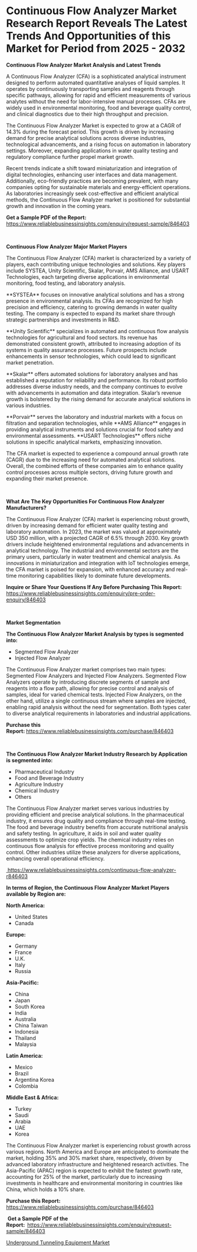 <p><h1>Continuous Flow Analyzer Market Research Report Reveals The Latest Trends And Opportunities of this Market for Period from 2025 - 2032</h1></p><p><strong>Continuous Flow Analyzer Market Analysis and Latest Trends</strong></p>
<p><p>A Continuous Flow Analyzer (CFA) is a sophisticated analytical instrument designed to perform automated quantitative analyses of liquid samples. It operates by continuously transporting samples and reagents through specific pathways, allowing for rapid and efficient measurements of various analytes without the need for labor-intensive manual processes. CFAs are widely used in environmental monitoring, food and beverage quality control, and clinical diagnostics due to their high throughput and precision.</p><p>The Continuous Flow Analyzer Market is expected to grow at a CAGR of 14.3% during the forecast period. This growth is driven by increasing demand for precise analytical solutions across diverse industries, technological advancements, and a rising focus on automation in laboratory settings. Moreover, expanding applications in water quality testing and regulatory compliance further propel market growth. </p><p>Recent trends indicate a shift toward miniaturization and integration of digital technologies, enhancing user interfaces and data management. Additionally, eco-friendly practices are becoming prevalent, with many companies opting for sustainable materials and energy-efficient operations. As laboratories increasingly seek cost-effective and efficient analytical methods, the Continuous Flow Analyzer market is positioned for substantial growth and innovation in the coming years.</p></p>
<p><strong>Get a Sample PDF of the Report:&nbsp;</strong> <a href="https://www.reliablebusinessinsights.com/enquiry/request-sample/846403?utm_campaign=2716&utm_medium=2&utm_source=Github&utm_content=ia&utm_term=10042025&utm_id=continuous-flow-analyzer">https://www.reliablebusinessinsights.com/enquiry/request-sample/846403</a></p>
<p>&nbsp;</p>
<p><strong>Continuous Flow Analyzer Major Market Players</strong></p>
<p><p>The Continuous Flow Analyzer (CFA) market is characterized by a variety of players, each contributing unique technologies and solutions. Key players include SYSTEA, Unity Scientific, Skalar, Porvair, AMS Alliance, and USART Technologies, each targeting diverse applications in environmental monitoring, food testing, and laboratory analysis.</p><p>**SYSTEA** focuses on innovative analytical solutions and has a strong presence in environmental analysis. Its CFAs are recognized for high precision and efficiency, catering to growing demands in water quality testing. The company is expected to expand its market share through strategic partnerships and investments in R&D.</p><p>**Unity Scientific** specializes in automated and continuous flow analysis technologies for agricultural and food sectors. Its revenue has demonstrated consistent growth, attributed to increasing adoption of its systems in quality assurance processes. Future prospects include enhancements in sensor technologies, which could lead to significant market penetration.</p><p>**Skalar** offers automated solutions for laboratory analyses and has established a reputation for reliability and performance. Its robust portfolio addresses diverse industry needs, and the company continues to evolve with advancements in automation and data integration. Skalar’s revenue growth is bolstered by the rising demand for accurate analytical solutions in various industries.</p><p>**Porvair** serves the laboratory and industrial markets with a focus on filtration and separation technologies, while **AMS Alliance** engages in providing analytical instruments and solutions crucial for food safety and environmental assessments. **USART Technologies** offers niche solutions in specific analytical markets, emphasizing innovation.</p><p>The CFA market is expected to experience a compound annual growth rate (CAGR) due to the increasing need for automated analytical solutions. Overall, the combined efforts of these companies aim to enhance quality control processes across multiple sectors, driving future growth and expanding their market presence.</p></p>
<p>&nbsp;</p>
<p><strong>What Are The Key Opportunities For Continuous Flow Analyzer Manufacturers?</strong></p>
<p><p>The Continuous Flow Analyzer (CFA) market is experiencing robust growth, driven by increasing demand for efficient water quality testing and laboratory automation. In 2023, the market was valued at approximately USD 350 million, with a projected CAGR of 6.5% through 2030. Key growth drivers include heightened environmental regulations and advancements in analytical technology. The industrial and environmental sectors are the primary users, particularly in water treatment and chemical analysis. As innovations in miniaturization and integration with IoT technologies emerge, the CFA market is poised for expansion, with enhanced accuracy and real-time monitoring capabilities likely to dominate future developments.</p></p>
<p><strong>Inquire or Share Your Questions If Any Before Purchasing This Report:</strong> <a href="https://www.reliablebusinessinsights.com/enquiry/pre-order-enquiry/846403?utm_campaign=2716&utm_medium=2&utm_source=Github&utm_content=ia&utm_term=10042025&utm_id=continuous-flow-analyzer">https://www.reliablebusinessinsights.com/enquiry/pre-order-enquiry/846403</a></p>
<p>&nbsp;</p>
<p><strong>Market Segmentation</strong></p>
<p><strong>The Continuous Flow Analyzer Market Analysis by types is segmented into:</strong></p>
<p><ul><li>Segmented Flow Analyzer</li><li>Injected Flow Analyzer</li></ul></p>
<p><p>The Continuous Flow Analyzer market comprises two main types: Segmented Flow Analyzers and Injected Flow Analyzers. Segmented Flow Analyzers operate by introducing discrete segments of sample and reagents into a flow path, allowing for precise control and analysis of samples, ideal for varied chemical tests. Injected Flow Analyzers, on the other hand, utilize a single continuous stream where samples are injected, enabling rapid analysis without the need for segmentation. Both types cater to diverse analytical requirements in laboratories and industrial applications.</p></p>
<p><strong>Purchase this Report:&nbsp;</strong><a href="https://www.reliablebusinessinsights.com/purchase/846403?utm_campaign=2716&utm_medium=2&utm_source=Github&utm_content=ia&utm_term=10042025&utm_id=continuous-flow-analyzer">https://www.reliablebusinessinsights.com/purchase/846403</a></p>
<p>&nbsp;</p>
<p><strong>The Continuous Flow Analyzer Market Industry Research by Application is segmented into:</strong></p>
<p><ul><li>Pharmaceutical Industry</li><li>Food and Beverage Industry</li><li>Agriculture Industry</li><li>Chemical Industry</li><li>Others</li></ul></p>
<p><p>The Continuous Flow Analyzer market serves various industries by providing efficient and precise analytical solutions. In the pharmaceutical industry, it ensures drug quality and compliance through real-time testing. The food and beverage industry benefits from accurate nutritional analysis and safety testing. In agriculture, it aids in soil and water quality assessments to optimize crop yields. The chemical industry relies on continuous flow analysis for effective process monitoring and quality control. Other industries utilize these analyzers for diverse applications, enhancing overall operational efficiency.</p></p>
<p><a href="https://www.reliablebusinessinsights.com/continuous-flow-analyzer-r846403?utm_campaign=2716&utm_medium=2&utm_source=Github&utm_content=ia&utm_term=10042025&utm_id=continuous-flow-analyzer">&nbsp;https://www.reliablebusinessinsights.com/continuous-flow-analyzer-r846403</a></p>
<p><strong>In terms of Region, the Continuous Flow Analyzer Market Players available by Region are:</strong></p>
<p>
    <p> <strong> North America: </strong>
        <ul>
            <li>United States</li>
            <li>Canada</li>
        </ul>
        </p> 
    <p> <strong> Europe: </strong>
        <ul>
            <li>Germany</li>
            <li>France</li>
            <li>U.K.</li>
            <li>Italy</li>
            <li>Russia</li>
        </ul>
        </p> 
    <p> <strong> Asia-Pacific: </strong>
        <ul>
            <li>China</li>
            <li>Japan</li>
            <li>South Korea</li>
            <li>India</li>
            <li>Australia</li>
            <li>China Taiwan</li>
            <li>Indonesia</li>
            <li>Thailand</li>
            <li>Malaysia</li>
        </ul>
        </p> 
    <p> <strong> Latin America: </strong>
        <ul>
            <li>Mexico</li>
            <li>Brazil</li>
            <li>Argentina Korea</li>
            <li>Colombia</li>
        </ul>
        </p> 
    <p> <strong> Middle East & Africa: </strong>
        <ul>
            <li>Turkey</li>
            <li>Saudi</li>
            <li>Arabia</li>
            <li>UAE</li>
            <li>Korea</li>
        </ul>
    </p>
    </p>
<p><p>The Continuous Flow Analyzer market is experiencing robust growth across various regions. North America and Europe are anticipated to dominate the market, holding 35% and 30% market share, respectively, driven by advanced laboratory infrastructure and heightened research activities. The Asia-Pacific (APAC) region is expected to exhibit the fastest growth rate, accounting for 25% of the market, particularly due to increasing investments in healthcare and environmental monitoring in countries like China, which holds a 10% share.</p></p>
<p><strong>Purchase this Report: </strong><a href="https://www.reliablebusinessinsights.com/purchase/846403?utm_campaign=2716&utm_medium=2&utm_source=Github&utm_content=ia&utm_term=10042025&utm_id=continuous-flow-analyzer">https://www.reliablebusinessinsights.com/purchase/846403</a></p>
<p>&nbsp;<strong>Get a Sample PDF of the Report:&nbsp;&nbsp;</strong><a href="https://www.reliablebusinessinsights.com/enquiry/request-sample/846403?utm_campaign=2716&utm_medium=2&utm_source=Github&utm_content=ia&utm_term=10042025&utm_id=continuous-flow-analyzer">https://www.reliablebusinessinsights.com/enquiry/request-sample/846403</a></p>
<p><strong></strong></p>
<p><p><a href="https://github.com/SamiaChowdhury801/Market-Research-Report-List-2/blob/main/underground-tunneling-equipment-market.md?utm_campaign=2716&utm_medium=2&utm_source=Github&utm_content=ia&utm_term=10042025&utm_id=continuous-flow-analyzer">Underground Tunneling Equipment Market</a></p></p>